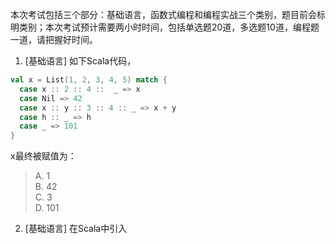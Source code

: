 本次考试包括三个部分：基础语言，函数式编程和编程实战三个类别，题目前会标明类别；本次考试预计需要两小时时间，包括单选题20道，多选题10道，编程题一道，请把握好时间。

1. [基础语言] 如下Scala代码，

```scala
val x = List(1, 2, 3, 4, 5) match {
  case x :: 2 :: 4 ::  _ => x
  case Nil => 42
  case x :: y :: 3 :: 4 :: _ => x + y
  case h :: _ => h
  case _ => 101
}
```
x最终被赋值为：

>A.  1    
>B.  42     
>C.  3    
>D.  101   

2. [基础语言] 在Scala中引入
